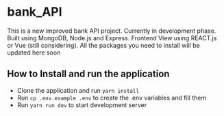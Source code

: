 # bank_API

This is a new improved bank API project. Currently in development phase. Built using MongoDB, Node.js and Express. Frontend View using REACT.js or Vue (still considering).
All the packages you need to install will be updated here soon

## How to Install and run the application

- Clone the application and run `yarn install`
- Run `cp .env.example .env` to create the .env variables and fill them
- Run `yarn run dev` to start development server

